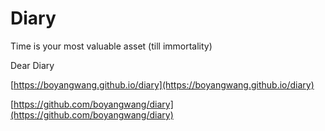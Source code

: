 # Diary

Time is your most valuable asset (till immortality)

Dear Diary

[https://boyangwang.github.io/diary](https://boyangwang.github.io/diary)

[https://github.com/boyangwang/diary](https://github.com/boyangwang/diary)
